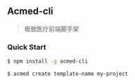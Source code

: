 ## Acmed-cli
> 极致医疗前端脚手架

### Quick Start

```bash
$ npm install -g acmed-cli
```

```bash
$ acmed create template-name my-project
```
